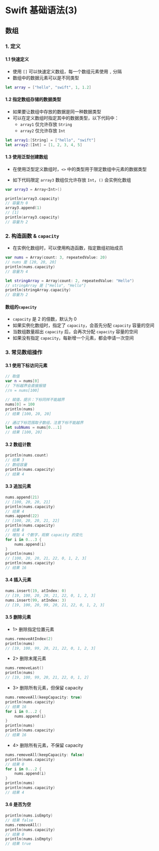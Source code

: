 # Swift 基础语法(3)

## 数组

### 1. 定义

#### 1.1 快速定义

* 使用 `[]` 可以快速定义数组，每一个数组元素使用 `,` 分隔
* 数组中的数据元素可以是不同类型

```swift
let array = ["hello", "swift", 1, 1.2]
```

#### 1.2 指定数组存储的数据类型

* 如果要让数组中存放的数据是同一种数据类型
* 可以在定义数组时指定其中的数据类型，以下代码中：
	* `array1` 仅允许存放 `String`
	* `array2` 仅允许存放 `Int`
	
```swift
let array1:[String] = ["hello", "swift"]
let array2:[Int] = [1, 2, 3, 4, 5]
```

#### 1.3 使用泛型创建数组

* 在使用泛型定义数组时，`<>` 中的类型用于限定数组中元素的数据类型

* 如下代码限定 `array3` 数组仅允许存放 `Int`，`()` 会实例化数组

```swift
var array3 = Array<Int>()

println(array3.capacity)
// 容量为 0
array3.append(1)
// [1]
println(array3.capacity)
// 容量为 2
```

### 2. 构造函数 &  `capacity`

* 在实例化数组时，可以使用构造函数，指定数组初始成员

```swift
var nums = Array(count: 3, repeatedValue: 20)
// nums 是 [20, 20, 20]
println(nums.capacity)
// 容量为 4

let stringArray = Array(count: 2, repeatedValue: "Hello")
// stringArray 是 ["Hello", "Hello"]
println(stringArray.capacity)
// 容量为 2
```

#### 数组的`capacity`

* `capacity` 是 2 的倍数，默认为 0
* 如果实例化数组时，指定了 `capacity`，会首先分配 `capacity` 容量的空间
* 当数组数量超出 `capacity` 后，会再次分配 `capacity` 容量的空间
* 如果没有指定  `capacity`，每新增一个元素，都会申请一次空间

### 3. 常见数组操作

#### 3.1 使用下标访问元素

```swift
// 取值
var n = nums[0]
// 下标越界会直接报错
//n = nums[100]

// 赋值，提示：下标同样不能越界
nums[0] = 100
println(nums)
// 结果 [100, 20, 20]

// 通过下标范围取子数组，注意下标不能越界
let subNums = nums[0...1]
// 结果 [100, 20]
```

#### 3.2 数组计数

```swift
println(nums.count)
// 结果 3
// 数组容量
println(nums.capacity)
// 结果 4
```

#### 3.3 追加元素

```swift
nums.append(21)
// [100, 20, 20, 21]
println(nums.capacity)
// 结果 4
nums.append(22)
// [100, 20, 20, 21, 22]
println(nums.capacity)
// 结果 8
// 增加 4 个数字，观察 capacity 的变化
for i in 0...3 {
    nums.append(i)
}
println(nums)
// [100, 20, 20, 21, 22, 0, 1, 2, 3]
println(nums.capacity)
// 结果 16
```

#### 3.4 插入元素

```swift
nums.insert(19, atIndex: 0)
// [19, 100, 20, 20, 21, 22, 0, 1, 2, 3]
nums.insert(99, atIndex: 3)
// [19, 100, 20, 99, 20, 21, 22, 0, 1, 2, 3]
```

#### 3.5 删除元素

* 1> 删除指定位置元素

```swift
nums.removeAtIndex(2)
println(nums)
// [19, 100, 99, 20, 21, 22, 0, 1, 2, 3]
```
* 2> 删除末尾元素

```swift
nums.removeLast()
println(nums)
// [19, 100, 99, 20, 21, 22, 0, 1, 2]
```

* 3> 删除所有元素，但保留 capacity

```swift
nums.removeAll(keepCapacity: true)
println(nums.capacity)
// 结果 16
for i in 0...2 {
    nums.append(i)
}
println(nums)
println(nums.capacity)
// 结果 16
```

* 4> 删除所有元素，不保留 capacity

```swift
nums.removeAll(keepCapacity: false)
println(nums.capacity)
// 结果 0
for i in 0...2 {
    nums.append(i)
}
println(nums)
println(nums.capacity)
// 结果 4
```

#### 3.6 是否为空

```swift
println(nums.isEmpty)
// 结果 false
nums.removeAll()
println(nums.capacity)
// 结果 0
println(nums.isEmpty)
// 结果 true
```

